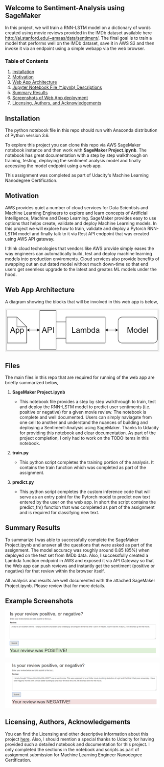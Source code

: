## Welcome to Sentiment-Analysis using SageMaker

In this project, we will train a RNN-LSTM model on a dictionary of words created using movie reviews provided in the IMDb dataset available here http://ai.stanford.edu/~amaas/data/sentiment/. The final goal is to train a model that performs well on the IMDb dataset, save it in AWS S3 and then invoke it via an endpoint using a simple webapp via the web browser.
	
### Table of Contents

1. [Installation](#installation)
2. [Motivation](#motivation)
3. [Web App Architecture](#Architecture)
4. [Jupyter Notebook File (*.ipynb) Descriptions](#files)
5. [Summary Results](#summaryresults)
6. [Screenshots of Web App deployment](#screenshots)
7. [Licensing, Authors, and Acknowledgements](#licensing)
	
## Installation <a name="installation"></a>

The python notebook file in this repo should run with Anaconda distribution of Python version 3.6.

To explore this project you can clone this repo via AWS SageMaker notebook instance and then work with **SageMaker Project.ipynb**. The notebook has great documentation with a step by step walkthrough on training, testing, deploying the sentiment analysis model and finally accessing the model endpoint using a web app. 

This assignment was completed as part of Udacity's Machine Learning Nanodegree Certification.

## Motivation<a name="motivation"></a>

AWS provides quiet a number of cloud services for Data Scientists and Machine Learning Engineers to explore and learn concepts of Artificial Intelligence, Machine and Deep Learning. SageMaker provides easy to use options that helps create, validate and deploy Machine Learning models. In this project we will explore how to train, validate and deploy a Pytorch RNN-LSTM model and finally talk to it via Rest API endpoint that was created using AWS API gateway. 

I think cloud technologies that vendors like AWS provide simply eases the way engineers can automatically build, test and deploy machine learning models into production enviroments. Cloud services also provide benefits of swapping out an out dated model without much down-time so that end users get seemless upgrade to the latest and greates ML models under the hood.

## Web App Architecture

A diagram showing the blocks that will be involved in this web app is below,
	
![alt text](images/Web_App_Diagram.PNG "Web App Architecture Diagram")
	
## Files

The main files in this repo that are required for running of the web app are briefly summarized below,

1. **SageMaker Project.ipynb**
     - This notebook file provides a step by step walkthrough to train, test and deploy the RNN-LSTM model to predict user sentiments (i.e. positive or negative) for a given movie review. The notebook is complete and well documented. Users can simply naviagate from one cell to another and understand the nuances of building and deploying a Sentiment-Analysis using SageMaker. Thanks to Udacity for providing this notebook and clear documentation. As part of the project completion, I only had to work on the TODO items in this notebook.
				
2. **train.py**
     - This python script completes the training portion of the analysis. It contains the train function which was completed as part of the assignment.

3. **predict.py**
     - This python script completes the custom inference code that will serve as an entry point for the Pytorch model to predict new text entered by the user on the web app. In short the script contains the predict_fn() function that was completed as part of the assignment and is required for classifying new text.

## Summary Results

To summarize I was able to successfully complete the SageMaker Project.ipynb and answer all the questions that were asked as part of the assignment. The model accuracy was roughly around 0.85 (85%) when deployed on the test set from IMDb data. Also, I successfully created a Lambda function endpoint in AWS and exposed it via API Gateway so that the Web app can push reviews and instantly get the sentiment (positive or negative) for that review within the browser itself.

All analysis and results are well documented with the attached SageMaker Project.ipynb. Please review that for more details.

## Example Screenshots

![alt text](images/PositiveReview.PNG "Positive Review")
	
![alt text](images/NegativeReview.PNG "Negative Review")

## Licensing, Authors, Acknowledgements

You can find the Licensing and other descriptive information about this project [here](https://github.com/kart-projects/Sentiment-Analysis/blob/master/LICENSE). Also, I should mention a special thanks to Udacity for having provided such a detailed notebook and documentation for this project. I only completed the sections in the notebook and scripts as part of assignment submission for Machine Learning Engineer Nanodegree Certification.